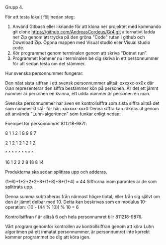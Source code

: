 Grupp 4.

För att testa lokalt följ nedan steg:

1.  Använd Gitbash eller liknande för att klona ner projektet med kommando git clone https://github.com/AndreasCordeus/Gr4.git alternativt ladda ner Zip genom att trycka på den gröna "Code" rutan i github och Download Zip.
    Öppna mappen med Visual studio eller Visual studio code.
2.  Kör programmet genom terminalen genom att skriva "Dotnet run".
3.  Programmet kommer nu i terminalen be dig skriva in ett personnummer för att sedan testa om det stämmer.



Hur svenska personnummer fungerar:

Den näst sista siffran i ett svensk personnummer alltså: xxxxxx-xx0x där 0:an representerar den siffra bestämmer kön på personen. Är det ett jämnt nummer är personen en kvinna, ett udda nummer är personen en man.

Svenska personnummer har även en kontrollsiffra som sista siffra alltså det som nummer 0 står för här: xxxxxx-xxx0 Denna siffra kan räknas ut genom att använda "Luhn-algoritmen" som funkar enligt nedan:

Exempel för personnumret 811218-987f:

8 1 1 2 1 8 9 8 7

2 1 2 1 2 1 2 1 2

^ ^ ^ ^ ^ ^ ^ ^ ^ 

16 1 2 2 2 8 18 8 14

Produkterna ska sedan splittras upp och adderas.

(1+6)+1+2+2+2+8+(1+8)+8+(1+4) = 44 Siffrorna inom parantes är de som splittrats upp.

Denna summa subtraheras från närmast högre tiotal, eller från sig självt om den är jämnt delbar med 10. Detta kan beskrivas som en modulus 10-operation: (10 - (44 % 10)) % 10 = 6

Kontrollsiffran f är alltså 6 och hela personnumret blir 811218-9876.

Vårt program genomför kontrollen av kontrollsiffran genom att köra Luhn algoritmen på ett inmatat personnummer, är personnumret inte korrekt kommer programmet be dig att köra igen.
